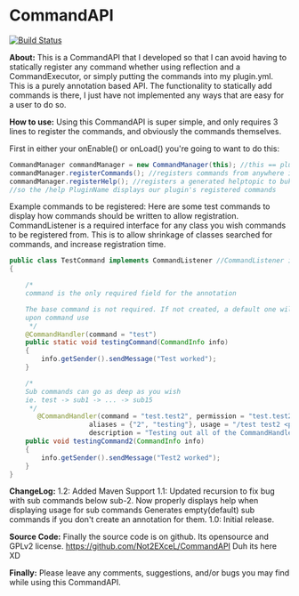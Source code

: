 CommandAPI 
==========
[![Build Status](https://travis-ci.org/Not2EXceL/CommandAPI.png?branch=master)](https://travis-ci.org/Not2EXceL/CommandAPI)

__About:__ This is a CommandAPI that I developed so that I can avoid having to statically register any command whether using reflection and a CommandExecutor, or simply putting the commands into my plugin.yml. This is a purely annotation based API.  The functionality to statically add commands is there, I just have not implemented any ways that are easy for a user to do so. 

__How to use:__ Using this CommandAPI is super simple, and only requires 3 lines to register the commands, and obviously the commands themselves.

First in either your onEnable() or onLoad() you're going to want to do this:
```java
CommandManager commandManager = new CommandManager(this); //this == plugin instance
commandManager.registerCommands(); //registers commands from anywhere in the plugin jar
commandManager.registerHelp(); //registers a generated helptopic to bukkit
//so the /help PluginName displays our plugin's registered commands
```

Example commands to be registered: Here are some test commands to display how commands should be written to allow registration.  CommandListener is a required interface for any class you wish commands to be registered from.  This is to allow shrinkage of classes searched for commands, and increase registration time.
```java
public class TestCommand implements CommandListener //CommandListener is required
{

    /*
    command is the only required field for the annotation

    The base command is not required. If not created, a default one will be generated and will direct to the usage
    upon command use
     */
    @CommandHandler(command = "test")
    public static void testingCommand(CommandInfo info)
    {
        info.getSender().sendMessage("Test worked");
    }

    /*
    Sub commands can go as deep as you wish
    ie. test -> sub1 -> ... -> sub15
     */
       @CommandHandler(command = "test.test2", permission = "test.test2", noPermission = "LOL no permissions",
                    aliases = {"2", "testing"}, usage = "/test test2 <player>",
                    description = "Testing out all of the CommandHandler's attribute values")
    public void testingCommand2(CommandInfo info)
    {
        info.getSender().sendMessage("Test2 worked");
    }
}
```

__ChangeLog:__
    1.2:
        Added Maven Support
    1.1:
        Updated recursion to fix bug with sub commands below sub-2.
        Now properly displays help when displaying usage for sub commands
        Generates empty(default) sub commands if you don't create an annotation for them.
    1.0:
        Initial release.

__Source Code:__ Finally the source code is on github.  Its opensource and GPLv2 license.
https://github.com/Not2EXceL/CommandAPI
Duh its here XD

__Finally:__ Please leave any comments, suggestions, and/or bugs you may find while using this CommandAPI.
